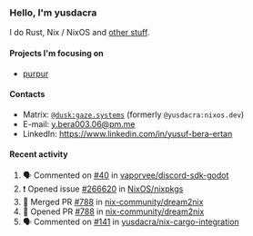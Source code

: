 ### Hello, I'm yusdacra

I do Rust, Nix / NixOS and [other stuff](https://gaze.systems/).

#### Projects I'm focusing on

- [purpur](https://github.com/harmony-development/purpur)

#### Contacts

- Matrix: [`@dusk:gaze.systems`](https://matrix.to/#/@dusk:gaze.systems) (formerly `@yusdacra:nixos.dev`)
- E-mail: y.bera003.06@pm.me
- LinkedIn: https://www.linkedin.com/in/yusuf-bera-ertan

#### Recent activity

<!--START_SECTION:activity-->
1. 🗣 Commented on [#40](https://github.com/vaporvee/discord-sdk-godot/issues/40#issuecomment-1826443192) in [vaporvee/discord-sdk-godot](https://github.com/vaporvee/discord-sdk-godot)
2. ❗ Opened issue [#266620](https://github.com/NixOS/nixpkgs/issues/266620) in [NixOS/nixpkgs](https://github.com/NixOS/nixpkgs)
3. 🎉 Merged PR [#788](https://github.com/nix-community/dream2nix/pull/788) in [nix-community/dream2nix](https://github.com/nix-community/dream2nix)
4. 💪 Opened PR [#788](https://github.com/nix-community/dream2nix/pull/788) in [nix-community/dream2nix](https://github.com/nix-community/dream2nix)
5. 🗣 Commented on [#141](https://github.com/yusdacra/nix-cargo-integration/issues/141#issuecomment-1801988389) in [yusdacra/nix-cargo-integration](https://github.com/yusdacra/nix-cargo-integration)
<!--END_SECTION:activity-->
